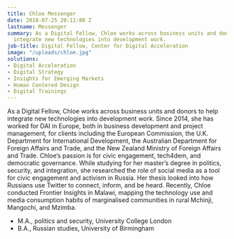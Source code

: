 ```yaml
---
title: Chloe Messenger
date: 2018-07-25 20:11:00 Z
lastname: Messenger
summary: As a Digital Fellow, Chloe works across business units and donors to help
  integrate new technologies into development work.
job-title: Digital Fellow, Center for Digital Acceleration
image: "/uploads/chloe.jpg"
solutions:
- Digital Acceleration
- Digital Strategy
- Insights for Emerging Markets
- Human Centered Design
- Digital Trainings
---
```


As a Digital Fellow, Chloe works across business units and donors to help integrate new technologies into development work. Since 2014, she has worked for DAI in Europe, both in business development and project management, for clients including the European Commission, the U.K. Department for International Development, the Australian Department for Foreign Affairs and Trade, and the New Zealand Ministry of Foreign Affairs and Trade. Chloe’s passion is for civic engagement, tech4dem, and democratic governance. While studying for her master’s degree in politics, security, and integration, she researched the role of social media as a tool for civic engagement and activism in Russia. Her thesis looked into how Russians use Twitter to connect, inform, and be heard. Recently, Chloe conducted Frontier Insights in Malawi, mapping the technology use and media consumption habits of marginalised communities in rural Mchinji, Mangochi, and Mzimba.

* M.A., politics and security, University College London
* B.A., Russian studies, University of Birmingham
